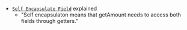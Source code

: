 + [`Self Encapsulate Field`](https://martinfowler.com/bliki/SelfEncapsulation.html) explained
    + "Self encapsulaton means that getAmount needs to access both fields through getters."

